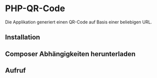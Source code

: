 # PHP-QR-Code
Die Applikation generiert einen QR-Code auf Basis einer beliebigen URL.

## Installation


## Composer Abhängigkeiten herunterladen


## Aufruf
